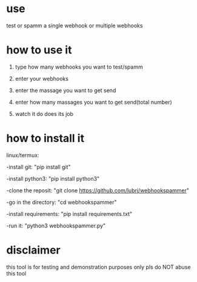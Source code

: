 # use

test or spamm a single webhook or multiple webhooks



# how to use it

1. type how many webhooks you want to test/spamm
   
2. enter your webhooks

4. enter the massage you want to get send

6. enter how many massages you want to get send(total number)

8. watch it do does its job



# how to install it

linux/termux:

-install git: "pip install git"

-install python3: "pip install python3"

-clone the reposit: "git clone https://github.com/lubrj/webhookspammer"

-go in the directory: "cd webhookspammer"

-install requirements: "pip install requirements.txt"

-run it: "python3 webhookspammer.py"



# disclaimer

this tool is for testing and demonstration purposes only pls do NOT abuse this tool
